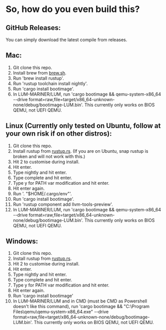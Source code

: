 # So, how do you even build this?

## GitHub Releases:
You can simply download the latest compile from releases.

## Mac:
1. Git clone this repo.
2. Install brew from [brew.sh](https://brew.sh).
3. Run 'brew install rustup'.
4. Run 'rustup toolchain install nightly'.
5. Run 'cargo install bootimage'.
6. In LUM-MARINER/LUM, run 'cargo bootimage && qemu-system-x86_64 --drive format=raw,file=target/x86_64-unknown-none/debug/bootimage-LUM.bin'. This currently only works on BIOS QEMU, not UEFI QEMU.

## Linux (Currently only tested on Ubuntu, follow at your own risk if on other distros):
1. Git clone this repo.
2. Install rustup from [rustup.rs](https://rustup.rs). (If you are on Ubuntu, snap rustup is broken and will not work with this.)
3. Hit 2 to customise during install.
4. Hit enter.
5. Type nightly and hit enter.
6. Type complete and hit enter.
7. Type y for PATH var modification and hit enter.
8. Hit enter again.
9. Run '. "$HOME/.cargo/env"'.
10. Run 'cargo install bootimage'.
11. Run 'rustup component add llvm-tools-preview'.
12. In LUM-MARINER/LUM, run 'cargo bootimage && qemu-system-x86_64 --drive format=raw,file=target/x86_64-unknown-none/debug/bootimage-LUM.bin'. This currently only works on BIOS QEMU, not UEFI QEMU.

## Windows:
1. Git clone this repo.
2. Install rustup from [rustup.rs](https://rustup.rs).
3. Hit 2 to customise during install.
4. Hit enter.
5. Type nightly and hit enter.
6. Type complete and hit enter.
7. Type y for PATH var modification and hit enter.
8. Hit enter again.
9. Run 'cargo install bootimage'
10. In LUM-MARINER/LUM and in CMD (must be CMD as Powershell doesn't like this command), run 'cargo bootimage && "C:\Program Files\qemu\qemu-system-x86_64.exe" --drive format=raw,file=target/x86_64-unknown-none/debug/bootimage-LUM.bin'. This currently only works on BIOS QEMU, not UEFI QEMU.
